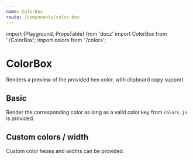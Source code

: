 ```yaml
---
name: ColorBox
route: /components/color-box
---
```


import {Playground, PropsTable} from 'docz'
import ColorBox from './ColorBox';
import colors from './colors';

# ColorBox

Renders a preview of the provided hex color, with clipboard copy support.

<PropsTable of={ColorBox} />

## Basic

Render the corresponding color as long as a valid color key from `colors.js` is provided.

<Playground>
  <ColorBox color="base" label="base" />
  <ColorBox color="text" label="text" />
  <ColorBox color="gray" label="gray" />
  <ColorBox color="grayWhite" label="disabled" />
  <ColorBox color="green3" label="green3" />
</Playground>

## Custom colors / width

Custom color hexes and widths can be provided.

<Playground>
  <ColorBox color="#bb2211" label="Custom red" />
  <ColorBox color={colors.base} label="custom width" width={300} />
</Playground>
